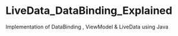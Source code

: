 # LiveData_DataBinding_Explained
Implementation of DataBinding , ViewModel  &amp; LiveData using Java

